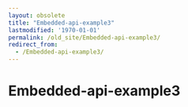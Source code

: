 ```yaml
---
layout: obsolete
title: "Embedded-api-example3"
lastmodified: '1970-01-01'
permalink: /old_site/Embedded-api-example3/
redirect_from:
  - /Embedded-api-example3/
---
```


Embedded-api-example3
=====================



